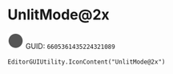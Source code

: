 # UnlitMode@2x
![](/img/UnlitMode@2x.png)
GUID: `6605361435224321089`
```
EditorGUIUtility.IconContent("UnlitMode@2x")
```
